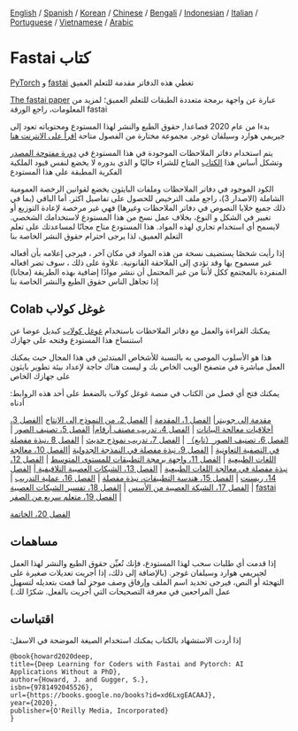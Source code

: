 [English](./README.md) / [Spanish](./README_es.md) / [Korean](./README_ko.md) / [Chinese](./README_zh.md) / [Bengali](./README_bn.md) / [Indonesian](./README_id.md) / [Italian](./README_it.md) / [Portuguese](./README_pt.md) / [Vietnamese](./README_vn.md) / [Arabic](./README_ar.md)

# Fastai  كتاب


[PyTorch](https://pytorch.org/) و [fastai](https://docs.fast.ai/) تغطي هذه الدفاتر مقدمة للتعلم العميق

[The fastai paper](https://www.mdpi.com/2078-2489/11/2/108) عبارة عن واجهة برمجة متعددة الطبقات للتعلم العميق؛ لمزيد من المعلومات، راجع الورقة fastai
 
 بدءا من عام 2020 فصاعدا, حقوق الطبع والنشر لهذا المستودع ومحتوياته تعود إلى جيريمي هوارد وسيلفان غوجر. مجموعة مختارة من الفصول متاحة  [اقرأ على الانترنت هنا](https://fastai.github.io/fastbook2e/)

   يتم استخدام دفاتر الملاحظات الموجودة في هذا المستودع في [دورة مفتوحة المصدر](
https://course.fast.ai) وتشكل أساس هذا [الكتاب](https://www.amazon.com/Deep-Learning-Coders-fastai-PyTorch/dp/1492045527) المتاح للشراء حاليًا 
 و الذي بدوره لا يخضع لنفس قيود الملكية الفكرية المطبقة على هذا المستودع

الكود الموجود في دفاتر الملاحظات وملفات البايثون يخضع لقوانين الرخصة العمومية الشاملة (الاصدار 3)،  راجع ملف الترخيص للحصول على تفاصيل اكثر.
أما الباقي (بما في ذلك جميع خلايا النصوص في دفاتر الملاحظات وغيرها) فهي غير مرخصة لإعادة التوزيع أو تغيير في الشكل و النوع، بخلاف عمل نسخ من هذا المستودع لاستخدامك الشخصي. لايسمح أي استخدام تجاري لهذه المواد. هذا المستودع متاح مجانًا لمساعدتك على تعلم التعلم العميق، لذا يرجى احترام حقوق النشر الخاصة بنا

إذا رأيت شخصًا يستضيف نسخة من هذه المواد في مكان آخر ، فيرجى إعلامه بأن أفعاله غير مسموح بها وقد تؤدي إلى الملاحقة القانونية. علاوة على ذلك ، سوف تضر افعاله المنفردة بالمجتمع ككل لأننا من غير المحتمل أن ننشر موادًا إضافية بهذه الطريقة (مجانا) إذا تجاهل الناس حقوق الطبع والنشر الخاصة بنا

## Colab  غوغل كولاب

 يمكنك القراءة والعمل مع دفاتر الملاحظات باستخدام [غوغل كولاب](https://research.google.com/colaboratory/) كبديل عوضا عن استنساخ هذا المستودع وفتحه على جهازك 

هذا هو الأسلوب الموصى به بالنسبة للأشخاص المبتدئين في هذا المجال حيث يمكنك العمل مباشرة في متصفح الويب الخاص بك و ليست هناك حاجة لإعداد بيئة تطوير بايثون على جهازك الخاص

 :يمكنك فتح أي فصل من الكتاب في منصة غوغل كولاب بالضغط على أحد هذه الروابط أدناه 

 [مقدمة إلى جوبيتر](https://colab.research.google.com/github/fastai/fastbook/blob/master/app_jupyter.ipynb)| [الفصل 1، المقدمة](https://colab.research.google.com/github/fastai/fastbook/blob/master/01_intro.ipynb) | [الفصل 2، من النموذج إلى الإنتاج](https://colab.research.google.com/github/fastai/fastbook/blob/master/02_production.ipynb) |[الفصل 3، أخلاقيات معالحة البيانات](https://colab.research.google.com/github/fastai/fastbook/blob/master/03_ethics.ipynb) |
 [الفصل 4، تدريب مصنف أرقام](https://colab.research.google.com/github/fastai/fastbook/blob/master/04_mnist_basics.ipynb)| [الفصل 5، تصنيف الصور](https://colab.research.google.com/github/fastai/fastbook/blob/master/05_pet_breeds.ipynb) | [الفصل 6، تصنيف الصور（تابع）](https://colab.research.google.com/github/fastai/fastbook/blob/master/06_multicat.ipynb) | [الفصل 7، تدريب نموذج حديث](https://colab.research.google.com/github/fastai/fastbook/blob/master/07_sizing_and_tta.ipynb) | [الفصل 8 ،نبذة مفصلة في التصفية التعاونية](https://colab.research.google.com/github/fastai/fastbook/blob/master/08_collab.ipynb) | [الفصل 9، نبذة مفصلة في النمذجة الجدولية](https://colab.research.google.com/github/fastai/fastbook/blob/master/09_tabular.ipynb) |[الفصل 10، معالجة اللغات الطبيعية](https://colab.research.google.com/github/fastai/fastbook/blob/master/10_nlp.ipynb) | [الفصل 11، واجهة  برمجة التطبيقات للمستوى المتوسط](https://colab.research.google.com/github/fastai/fastbook/blob/master/11_midlevel_data.ipynb) | [الفصل 12،  نبذة مفصلة في معالجة اللغات الطبيعية](https://colab.research.google.com/github/fastai/fastbook/blob/master/12_nlp_dive.ipynb) | [الفصل 13، الشبكات العصبية التلافيفية ](https://colab.research.google.com/github/fastai/fastbook/blob/master/13_convolutions.ipynb) | [الفصل 14، ريسنت](https://colab.research.google.com/github/fastai/fastbook/blob/master/14_resnet.ipynb) | [الفصل 15، هندسة التطبيقات، نبذة مفصلة](https://colab.research.google.com/github/fastai/fastbook/blob/master/15_arch_details.ipynb) | [الفصل 16، عملية التدريب](https://colab.research.google.com/github/fastai/fastbook/blob/master/16_accel_sgd.ipynb) | [الفصل 17، الشبكة العصبية من الأسس](https://colab.research.google.com/github/fastai/fastbook/blob/master/17_foundations.ipynb) | [الفصل 18، تفسير الشبكات العصبية](https://colab.research.google.com/github/fastai/fastbook/blob/master/18_CAM.ipynb) | [fastai الفصل 19، متعلم سريع من الصفر](https://colab.research.google.com/github/fastai/fastbook/blob/master/19_learner.ipynb) |

[الفصل 20، الخاتمة](https://colab.research.google.com/github/fastai/fastbook/blob/master/20_conclusion.ipynb)


## مساهمات 

إذا قدمت أي طلبات سحب لهذا المستودع، فإنك تُعيِّن حقوق الطبع والنشر لهذا العمل لجيريمي هوارد وسيلفان غوجر. (بالإضافة إلى ذلك، إذا أجريت تعديلات صغيرة على التهجئة أو النص، فيرجى تحديد اسم الملف وإرفاق وصف موجز لما قمت بتعديله لتسهيل عمل المراجعين في معرفة التصحيحات التي أُجريت بالفعل. شكرًا لك.)


## اقتباسات

:إذا أردت الاستشهاد بالكتاب يمكنك استخدام الصيغة الموضحة في الاسفل

```
@book{howard2020deep,
title={Deep Learning for Coders with Fastai and Pytorch: AI Applications Without a PhD},
author={Howard, J. and Gugger, S.},
isbn={9781492045526},
url={https://books.google.no/books?id=xd6LxgEACAAJ},
year={2020},
publisher={O'Reilly Media, Incorporated}
}
```

